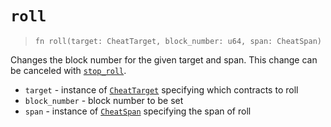 # `roll`

> `fn roll(target: CheatTarget, block_number: u64, span: CheatSpan)`

Changes the block number for the given target and span.
This change can be canceled with [`stop_roll`](./stop_roll.md).

- `target` - instance of [`CheatTarget`](../cheat_target.md) specifying which contracts to roll
- `block_number` - block number to be set
- `span` - instance of [`CheatSpan`](../cheat_span.md) specifying the span of roll
